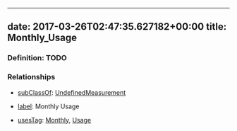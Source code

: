 
---
date: 2017-03-26T02:47:35.627182+00:00
title: Monthly_Usage
---
### Definition: TODO

### Relationships

* [subClassOf](http://www.w3.org/2000/01/rdf-schema#subClassOf): [UndefinedMeasurement](https://brickschema.org/schema/1.0/Brick#UndefinedMeasurement)

* [label](http://www.w3.org/2000/01/rdf-schema#label): Monthly Usage

* [usesTag](https://brickschema.org/schema/1.0/BrickFrame#usesTag): [Monthly](https://brickschema.org/schema/1.0/BrickTag#Monthly), [Usage](https://brickschema.org/schema/1.0/BrickTag#Usage)
